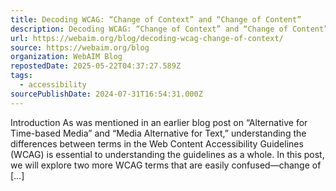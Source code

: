 ```yaml
---
title: Decoding WCAG: “Change of Context” and “Change of Content” 
description: Decoding WCAG: “Change of Context” and “Change of Content” 
url: https://webaim.org/blog/decoding-wcag-change-of-context/
source: https://webaim.org/blog
organization: WebAIM Blog
repostedDate: 2025-05-22T04:37:27.589Z
tags:
  - accessibility
sourcePublishDate: 2024-07-31T16:54:31.000Z
---
```


Introduction As was mentioned in an earlier blog post on “Alternative for Time-based Media” and “Media Alternative for Text,” understanding the differences between terms in the Web Content Accessibility Guidelines (WCAG) is essential to understanding the guidelines as a whole. In this post, we will explore two more WCAG terms that are easily confused—change of \[…\]
